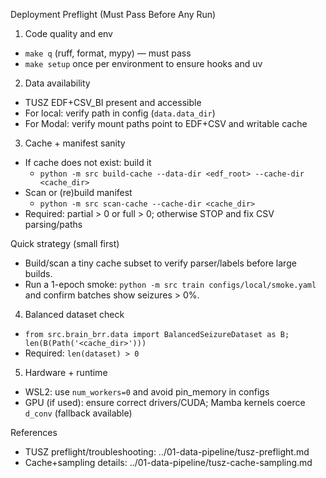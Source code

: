Deployment Preflight (Must Pass Before Any Run)

1) Code quality and env
- `make q` (ruff, format, mypy) — must pass
- `make setup` once per environment to ensure hooks and uv

2) Data availability
- TUSZ EDF+CSV_BI present and accessible
- For local: verify path in config (`data.data_dir`)
- For Modal: verify mount paths point to EDF+CSV and writable cache

3) Cache + manifest sanity
- If cache does not exist: build it
  - `python -m src build-cache --data-dir <edf_root> --cache-dir <cache_dir>`
- Scan or (re)build manifest
  - `python -m src scan-cache --cache-dir <cache_dir>`
- Required: partial > 0 or full > 0; otherwise STOP and fix CSV parsing/paths

Quick strategy (small first)
- Build/scan a tiny cache subset to verify parser/labels before large builds.
- Run a 1-epoch smoke: `python -m src train configs/local/smoke.yaml` and confirm batches show seizures > 0%.

4) Balanced dataset check
- `from src.brain_brr.data import BalancedSeizureDataset as B; len(B(Path('<cache_dir>')))`
- Required: `len(dataset) > 0`

5) Hardware + runtime
- WSL2: use `num_workers=0` and avoid pin_memory in configs
- GPU (if used): ensure correct drivers/CUDA; Mamba kernels coerce `d_conv` (fallback available)

References
- TUSZ preflight/troubleshooting: ../01-data-pipeline/tusz-preflight.md
- Cache+sampling details: ../01-data-pipeline/tusz-cache-sampling.md

